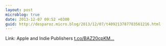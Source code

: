```yaml
---
layout: post
microblog: true
date: 2013-12-07 09:52 +0300
guid: http://desparoz.micro.blog/2013/12/07/t409213787783561216.html
---
```

Link: Apple and Indie Publishers [t.co/BAZ20cpKM...](http://t.co/BAZ20cpKMg)
